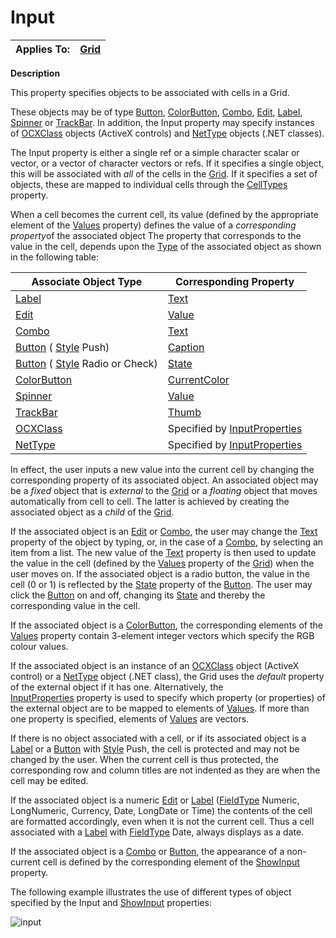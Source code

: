 




<h1 class="heading"><span class="name">Input</span></h1>

| Applies To: | [Grid](./grid.md) |
| --- | ---  |


**Description**


This property specifies objects to be associated with cells in a Grid.



These
objects may be of type [Button](./button.md), [ColorButton](./colorbutton.md),
[Combo](./combo.md), [Edit](./edit.md), [Label](./label.md),
[Spinner](./spinner.md) or [TrackBar](./trackbar.md).
In addition, the Input property may specify instances of [OCXClass](./ocxclass.md) objects (ActiveX controls) and [NetType](./nettype.md) objects (.NET classes).


The Input property is either a single ref or a simple character scalar or
vector, or a vector of character vectors or refs. If it specifies a single
object, this will be associated with *all* of the cells in the [Grid](./grid.md).
If it specifies a set of objects, these are mapped to individual cells through
the [CellTypes](celltypes.md) property.


When a cell becomes the current cell, its value (defined by the appropriate
element of the [Values](values.md) property) defines the
value of a *corresponding property*of the associated object The
property that corresponds to the value in the cell, depends upon the [Type](type.md) of the associated object as shown in the following table:


| Associate Object Type | Corresponding Property |
| --- | ---  |
| [Label](./label.md) | [Text](text.md) |
| [Edit](./edit.md) | [Value](value.md) |
| [Combo](./combo.md) | [Text](text.md) |
| [Button](./button.md) ( [Style](style.md) Push) | [Caption](caption.md) |
| [Button](./button.md) ( [Style](style.md) Radio or Check) | [State](state.md) |
| [ColorButton](./colorbutton.md) | [CurrentColor](currentcolor.md) |
| [Spinner](./spinner.md) | [Value](value.md) |
| [TrackBar](./trackbar.md) | [Thumb](thumb.md) |
| [OCXClass](./ocxclass.md) | Specified by [InputProperties](inputproperties.md) |
| [NetType](./nettype.md) | Specified by [InputProperties](inputproperties.md) |


In effect, the user inputs a new value into the current cell by changing the
corresponding property of its associated object. An associated object may be a *fixed* object that is *external* to the [Grid](./grid.md) or a *floating* object that moves automatically from cell to cell. The latter is achieved by
creating the associated object as a *child* of the [Grid](./grid.md).


If the associated object is an [Edit](./edit.md) or [Combo](./combo.md),
the user may change the [Text](text.md) property of the
object by typing, or, in the case of a [Combo](./combo.md),
by selecting an item from a list. The new value of the [Text](text.md) property is then used to update the value in the cell (defined by the [Values](values.md) property of the [Grid](./grid.md)) when the user moves on. If
the associated object is a radio button, the value in the cell (0 or 1) is
reflected by the [State](state.md) property of the [Button](./button.md).
The user may click the [Button](./button.md) on and off,
changing its [State](state.md) and thereby the
corresponding value in the cell.


If the associated object is a [ColorButton](./colorbutton.md),
the corresponding elements of the [Values](values.md) property contain 3-element integer vectors which specify the RGB colour values.


If the associated object is an instance of an [OCXClass](./ocxclass.md) object (ActiveX control) or a [NetType](./nettype.md) object
(.NET class), the Grid uses the *default* property of the external object
if it has one. Alternatively, the [InputProperties](inputproperties.md) property is used to specify which property (or properties) of the external
object are to be mapped to elements of [Values](values.md).
If more than one property is specified, elements of [Values](values.md) are vectors.


If there is no object associated with a cell, or if its associated object is
a [Label](./label.md) or a [Button](./button.md) with [Style](style.md) Push, the cell is protected and
may not be changed by the user. When the current cell is thus protected, the
corresponding row and column titles are not indented as they are when the cell
may be edited.


If the associated object is a numeric [Edit](./edit.md) or
[Label](./label.md) ([FieldType](fieldtype.md) Numeric, LongNumeric, Currency, Date, LongDate or Time) the contents of the cell
are formatted accordingly, even when it is not the current cell. Thus a cell
associated with a [Label](./label.md) with [FieldType](fieldtype.md) Date, always displays as a date.


If the associated object is a [Combo](./combo.md) or [Button](./button.md),
the appearance of a non-current cell is defined by the corresponding element of
the [ShowInput](showinput.md) property.



The following example illustrates the use of different types of object
specified by the Input and [ShowInput](showinput.md) properties:


![input](../img/input.gif)



